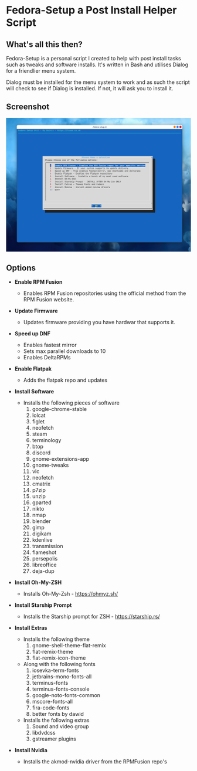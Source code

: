 # Fedora-Setup a Post Install Helper Script

## What's all this then?

Fedora-Setup is a personal script I created to help with post install tasks such as tweaks and software installs. It's written in Bash and utilises Dialog for a friendlier menu system.

Dialog must be installed for the menu system to work and as such the script will check to see if Dialog is installed. If not, it will ask you to install it.



## Screenshot

![Screenshot](fedora-setup-screenshot.png)

## Options

- **Enable RPM Fusion**
  
  - Enables RPM Fusion repositories using the official method from the RPM Fusion website. 

- **Update Firmware**
  - Updates firmware providing you have hardwar that supports it.
- **Speed up DNF**
  - Enables fastest mirror
  - Sets max parallel downloads to 10
  - Enables DeltaRPMs
- **Enable Flatpak**
  - Adds the flatpak repo and updates
- **Install Software**
  - Installs the following pieces of software
    1. google-chrome-stable 
    2. lolcat 
    3. figlet 
    4. neofetch 
    5. steam 
    6. terminology 
    7. btop 
    8. discord 
    9. gnome-extensions-app 
    10. gnome-tweaks 
    11. vlc 
    12. neofetch 
    13. cmatrix 
    14. p7zip 
    15. unzip 
    16. gparted 
    17. nikto 
    18. nmap 
    19. blender 
    20. gimp 
    21. digikam 
    22. kdenlive 
    23. transmission 
    24. flameshot 
    25. persepolis 
    26. libreoffice 
    27. deja-dup
- **Install Oh-My-ZSH**
  - Installs Oh-My-Zsh - https://ohmyz.sh/
- **Install Starship Prompt**
  - Installs the Starship prompt for ZSH - https://starship.rs/
- **Install Extras**
  - Installs the following theme
    1. gnome-shell-theme-flat-remix
    2. flat-remix-theme
    3. flat-remix-icon-theme
  - Along with the following fonts
    1. iosevka-term-fonts
    2. jetbrains-mono-fonts-all
    3. terminus-fonts
    4. terminus-fonts-console
    5. google-noto-fonts-common
    6. mscore-fonts-all
    7. fira-code-fonts
    8. better fonts by dawid
  - Installs the following extras
    1. Sound and video group
    2. libdvdcss
    3. gstreamer plugins
- **Install Nvidia**
  - Installs the akmod-nvidia driver from the RPMFusion repo's
